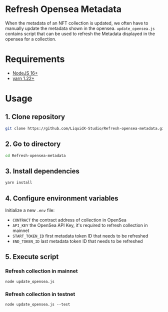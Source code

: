 # Refresh Opensea Metadata

When the metadata of an NFT collection is updated, we often have to manually update the metadata shown in the opensea.  `update_opensea.js` contains script that can be used to refresh the Metadata displayed in the opensea for a collection.

# Requirements

- [NodeJS 16+](https://nodejs.org/en/download)
- [yarn 1.22+](https://yarnpkg.com/getting-started/install)

# Usage

## 1. Clone repository

```sh
git clone https://github.com/LiquidX-Studio/Refresh-opensea-metadata.git
```

## 2. Go to directory

```sh
cd Refresh-opensea-metadata
```

## 3. Install dependencies

```sh
yarn install
```

## 4. Configure environment variables

Initialize a new `.env` file: 
- `CONTRACT` the contract address of collection in OpenSea
- `API_KEY` the OpenSea API Key, it's required to refresh collection in mainnet
- `START_TOKEN_ID` first metadata token ID that needs to be refreshed
- `END_TOKEN_ID` last metadata token ID that needs to be refreshed

## 5. Execute script

### Refresh collection in mainnet

```
node update_opensea.js
```

### Refresh collection in testnet

```
node update_opensea.js --test
```